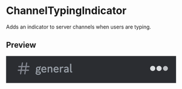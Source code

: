 # ChannelTypingIndicator

Adds an indicator to server channels when users are typing.

## Preview

![preview](https://raw.githubusercontent.com/Neodymium7/BetterDiscordStuff/main/ChannelTypingIndicator/assets/preview.png)

